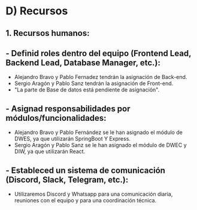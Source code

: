 # D) Recursos

## 1. Recursos humanos:

## - Definid roles dentro del equipo (Frontend Lead, Backend Lead, Database Manager, etc.):
* Alejandro Bravo y Pablo Fernadez tendrán la asignación de Back-end.
* Sergio Aragón y  Pablo Sanz tendrán la asignación de Front-end.
* "La parte de Base de datos está pendiente de asignación".

## - Asignad responsabilidades por módulos/funcionalidades:
* Alejandro Bravo y Pablo Fernández se le han asignado el módulo de DWES, ya que utilizarán SpringBoot Y Express.
* Sergio Aragón y Pablo Sanz se le han asignado el módulo de DWEC y DIW, ya que utilizarán React.

## - Estableced un sistema de comunicación (Discord, Slack, Telegram, etc.):
* Utilizaremos Discord y Whatsapp para una comunicación diaria, reuniones con el equipo y para una coordinación técnica.





